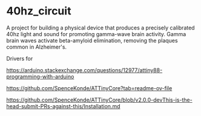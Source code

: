 # 40hz_circuit
A project for building a physical device that produces a precisely calibrated 40hz light and sound for promoting gamma-wave brain activity. 
Gamma brain waves activate beta-amyloid elimination, removing the plaques common in Alzheimer's.


Drivers for 

https://arduino.stackexchange.com/questions/12977/attiny88-programming-with-arduino


https://github.com/SpenceKonde/ATTinyCore?tab=readme-ov-file


https://github.com/SpenceKonde/ATTinyCore/blob/v2.0.0-devThis-is-the-head-submit-PRs-against-this/Installation.md